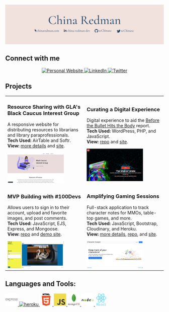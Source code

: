 <a target="_blank" href ="http://www.chinaredman.com/">
    <img src="images/cr_socials_header.png">
</a>


## Connect with me
<p align="center">
    <a target="_blank" href="http://www.chinaredman.com/">
        <img src="https://img.shields.io/badge/portfolio-view-90ee90?style=for-the-badge" alt="Personal Website" />
    </a>
    <a target="_blank" href="https://linkedin.com/in/china-redman-dev">
        <img src="https://img.shields.io/badge/linkedin-connect-0A66C2?style=for-the-badge&logo=linkedin" alt="LinkedIn"/>
    </a>
    <a target="_blank" href="https://twitter.com/xcChinaxc">
        <img src="https://img.shields.io/badge/twitter-follow-1DA1F2?style=for-the-badge&logo=twitter"  alt="Twitter" />
    </a>
<p>

## Projects
<table>
    <tr>
        <td width="50%">
            <h3>Resource Sharing with GLA's Black Caucus Interest Group</h3>
            <p> 
                A responsive website for distributing resources to librarians and library paraprofessionals. <br />
                <strong> Tech Used: </strong> AirTable and Softr. <br />
                <strong> View: </strong> <a href="https://chinaredman.com/bcgla.html">more details</a> and <a target="_blank" href="https://blackcaucusgla.softr.io/">site</a>.
            </p>
            <a target="_blank" href="https://blackcaucusgla.softr.io/">
                <img src="images/bcgla_home.jpeg" width="75%" alt="Homepage Image. Cartoonish image of a woman reading on three large books to the left. Black Caucus Interest Group in large black font on the right."/>
            </a>
        </td>
        <td width="50%">
            <h3>Curating a Digital Experience</h3>
            <p> 
                Digital experience to aid the <a href="https://stoplapdspying.org/wp-content/uploads/2018/05/Before-the-Bullet-Hits-the-Body-May-8-2018.pdf">Before the Bullet Hits the Body</a> report.<br />
                <strong> Tech Used: </strong> WordPress, PHP, and JavaScript. <br />
                <strong>View: </strong><a href="https://github.com/xcChinaxc/slsc-splash/tree/main">repo</a> and <a href="https://thestalkerstate.org/">site</a>.
            </p>
            <a target="_blank" href="https://thestalkerstate.org/">
                <img src="images/stalkerstate.jpg" width="75%" alt="Stalker State homepage. Robo-cop with a camera as a head looking at the Enter button."/>
            </a>
        </td>
    </tr>
    <tr>
        <td width="50%">
            <h3>MVP Building with #100Devs</h3>
            <p>
                Allows users to sign in to their account, upload and favorite images, and post comments. <br />
                <strong> Tech Used: </strong> JavaScript, EJS, Express, and Mongoose. <br />
                <strong> View: </strong>  <a target="_blank" href="https://github.com/xcChinaxc/T.7.Q.A.R">repo</a> and <a target="_blank" href="https://t7qar.herokuapp.com">demo site</a>.
            </p>
            <a target="_blank" href="https://t7qar.herokuapp.com">
                <img src="images/t7qar.jpg" width="75%" alt="social media post with picute with a kitten waving hello.' "/>
            </a>
        </td> 
         <td width="50%">
            <h3>Amplifying Gaming Sessions</h3>
            <p> 
                Full-stack application to track character notes for MMOs, table-top games, and more. <br />
                <strong> Tech Used: </strong> JavaScript, Bootstrap, Cloudinary, and Heroku. <br />
                <strong>View: </strong><a href="https://chinaredman.com/charkeep.html">more details</a>, <a href="https://github.com/xcChinaxc/character-keeper">repo</a>, and <a href="https://cr-character-keeper.herokuapp.com/">site</a>.
            </p>
            <a target="_blank" href="https://cr-character-keeper.herokuapp.com/">
                <img src="images/characterkeeper.jpg" width="75%" alt="Character Keeper hompage. Image of an open book with symbols coming out and the words Keep track of your characters in large bold font on the left hand side."/>
            </a>
        </td>
    </tr>
</table>

## Languages and Tools:
<p align="left">
    <a href="https://expressjs.com" target="_blank">
        <img src="https://raw.githubusercontent.com/devicons/devicon/master/icons/express/express-original-wordmark.svg" alt="express" width="40" height="40"/>
    </a> 
    <a href="https://heroku.com" target="_blank"> 
        <img src="https://www.vectorlogo.zone/logos/heroku/heroku-icon.svg" alt="heroku" width="40" height="40"/> 
    </a>
    <a href="https://www.w3.org/html/" target="_blank">
        <img src="https://raw.githubusercontent.com/devicons/devicon/master/icons/html5/html5-original-wordmark.svg" alt="html5" width="40" height="40"/>
    </a>
    <a href="https://developer.mozilla.org/en-US/docs/Web/JavaScript" target="_blank"> 
        <img src="https://raw.githubusercontent.com/devicons/devicon/master/icons/javascript/javascript-original.svg" alt="javascript" width="40" height="40"/> 
    </a> 
    <a href="https://www.mongodb.com/" target="_blank"> 
        <img src="https://raw.githubusercontent.com/devicons/devicon/master/icons/mongodb/mongodb-original-wordmark.svg" alt="mongodb" width="40" height="40"/> 
    </a> 
    <a href="https://nodejs.org" target="_blank"> 
        <img src="https://raw.githubusercontent.com/devicons/devicon/master/icons/nodejs/nodejs-original-wordmark.svg" alt="nodejs" width="40" height="40"/> 
    </a> 
    <a href="https://reactjs.org/" target="_blank"> 
        <img src="https://raw.githubusercontent.com/devicons/devicon/master/icons/react/react-original-wordmark.svg" alt="react" width="40" height="40"/> 
    </a> 
</p>

